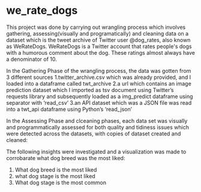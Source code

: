 # we_rate_dogs
This project was done by carrying out wrangling process which involves gathering, assessing(visually and programatically) and cleaning data on a dataset which is the tweet archive of Twitter user @dog_rates, also known as WeRateDogs. WeRateDogs is a Twitter account that rates people's dogs with a humorous comment about the dog. These ratings almost always have a denominator of 10.

In the Gathering Phase of the wrangling process, the data was gotten from 3 different sources 1.twitter_archive.csv which was already provided, and I loaded into a dataframe called twt_archive 2.a url which contains an image prediction dataset which I imported as tsv document using Twitter’s requests library and subsequently loaded as a img_predict dataframe using separator with ‘read_csv’ 3.an API dataset which was a JSON file was read into a twt_api dataframe using Python’s ‘read_json’

In the Assessing Phase and clceaning phases, each data set was visually and programmatically assessed for both quality and tidiness issues which were detected across the datasets, with copies of dataset created and cleaned:

The following insights were investigated and a visualization was made to corrobarate what dog breed was the most liked: 

 1. What dog breed is the most liked
 2. what dog stage is the most liked
 3. What dog stage is the most common


